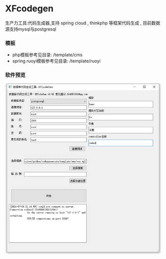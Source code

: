 # XFcodegen
生产力工具:代码生成器,支持 spring cloud ,  thinkphp  等框架代码生成 , 目前数据源支持mysql与postgresql
### 模板
- php模板参考见目录: /template/cms
- spring ruoyi模板参考见目录: /template/ruoyi
### 软件预览
![avatar](screen/20210623083558.png)
